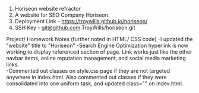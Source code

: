 1. Horiseon website refractor
2. A website for SEO Company Horiseon.
3. Deployment Link - https://troywills.github.io/horiseon/
4. SSH Key - git@github.com:TroyWills/horiseon.git

Project/ Homework Notes (further noted in HTML/ CSS code)
-I updated the "website" title to "Horiseon"
-Search Engine Optimization hyperlink is now working to display referenced section of page. Link works just like the other navbar items, online reputation management, and social media marketing links.  
-Commented out classes on style.css page if they are not targeted anywhere in index.html. Also commented out classes if they were consolidated into one uniform task, and updated class="" on index.html. 